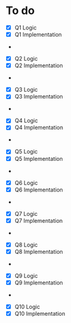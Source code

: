 # To do 
- [x] Q1 Logic
- [x] Q1 Implementation
-
- [x] Q2 Logic
- [x] Q2 Implementation
- 
- [x] Q3 Logic
- [x] Q3 Implementation
- 
- [x] Q4 Logic
- [x] Q4 Implementation
- 
- [x] Q5 Logic
- [x] Q5 Implementation
- 
- [x] Q6 Logic
- [x] Q6 Implementation
- 
- [x] Q7 Logic
- [x] Q7 Implementation
- 
- [x] Q8 Logic
- [x] Q8 Implementation
- 
- [x] Q9 Logic
- [x] Q9 Implementation
- 
- [x] Q10 Logic
- [x] Q10 Implementation